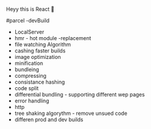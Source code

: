 Heyy this is React 🙌

#parcel
-devBuild
- LocalServer
- hmr - hot module -replacement
- file watching Algorithm
- cashing faster builds
- image optimization
- minification
- bundleing
- compressing 
- consistance hashing
- code split
- differential bundling - supporting different wep pages
- error handling 
- http
- tree shaking algorythm - remove unsued code
- differen prod and dev builds

